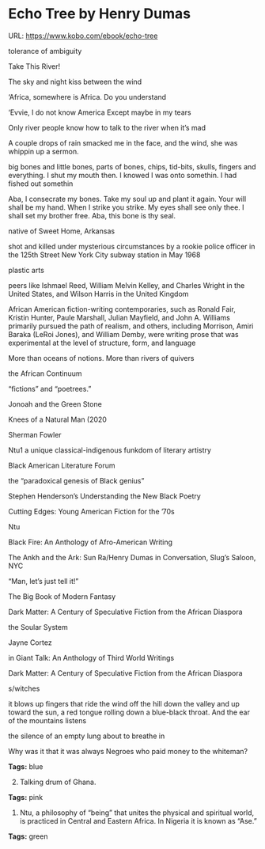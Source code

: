 # Echo Tree by Henry Dumas
URL: https://www.kobo.com/ebook/echo-tree

tolerance of ambiguity


Take This River!


The sky and night kiss between the wind


‘Africa, somewhere is Africa.
Do you understand


‘Evvie, I do not know America
Except maybe in my tears


Only river people know how to talk to the river when it’s mad


A couple drops of rain smacked me in the face, and the wind, she was whippin up a sermon.


big bones and little bones, parts of bones, chips, tid-bits, skulls, fingers and everything. I shut my mouth then. I knowed I was onto somethin. I had fished out somethin


Aba, I consecrate my bones.
Take my soul up and plant it again.
Your will shall be my hand.
When I strike you strike.
My eyes shall see only thee.
I shall set my brother free.
Aba, this bone is thy seal.


native of Sweet Home, Arkansas


shot and killed under mysterious circumstances by a rookie police officer in the 125th Street New York City subway station in May 1968


plastic arts


peers like Ishmael Reed, William Melvin Kelley, and Charles Wright in the United States, and Wilson Harris in the United Kingdom


African American fiction-writing contemporaries, such as Ronald Fair, Kristin Hunter, Paule Marshall, Julian Mayfield, and John A. Williams primarily pursued the path of realism, and others, including Morrison, Amiri Baraka (LeRoi Jones), and William Demby, were writing prose that was experimental at the level of structure, form, and language


More than oceans of notions. More than rivers of quivers


the African Continuum


“fictions” and “poetrees.”


Jonoah and the Green Stone


Knees of a Natural Man (2020


Sherman Fowler


Ntu1 a unique classical-indigenous funkdom of literary artistry


Black American Literature Forum


the “paradoxical genesis of Black genius”


Stephen Henderson’s Understanding the New Black Poetry


Cutting Edges: Young American Fiction for the ’70s


Ntu


Black Fire: An Anthology of Afro-American Writing


The Ankh and the Ark: Sun Ra/Henry Dumas in Conversation, Slug’s Saloon, NYC


“Man, let’s just tell it!”


The Big Book of Modern Fantasy


Dark Matter: A Century of Speculative Fiction from the African Diaspora


the Soular System


Jayne Cortez


in Giant Talk: An Anthology of Third World Writings


Dark Matter: A Century of Speculative Fiction from the African Diaspora


s/witches


it blows up fingers that ride the wind off the hill down the valley and up toward the sun, a red tongue rolling down a blue-black throat. And the ear of the mountains listens


the silence of an empty lung about to breathe in


Why was it that it was always Negroes who paid money to the whiteman?

**Tags:** blue


2. Talking drum of Ghana.

**Tags:** pink


1. Ntu, a philosophy of “being” that unites the physical and spiritual world, is practiced in Central and Eastern Africa. In Nigeria it is known as “Ase.”

**Tags:** green



